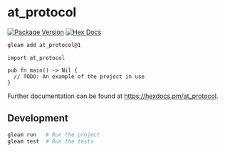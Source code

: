 # at_protocol

[![Package Version](https://img.shields.io/hexpm/v/at_protocol)](https://hex.pm/packages/at_protocol)
[![Hex Docs](https://img.shields.io/badge/hex-docs-ffaff3)](https://hexdocs.pm/at_protocol/)

```sh
gleam add at_protocol@1
```
```gleam
import at_protocol

pub fn main() -> Nil {
  // TODO: An example of the project in use
}
```

Further documentation can be found at <https://hexdocs.pm/at_protocol>.

## Development

```sh
gleam run   # Run the project
gleam test  # Run the tests
```
